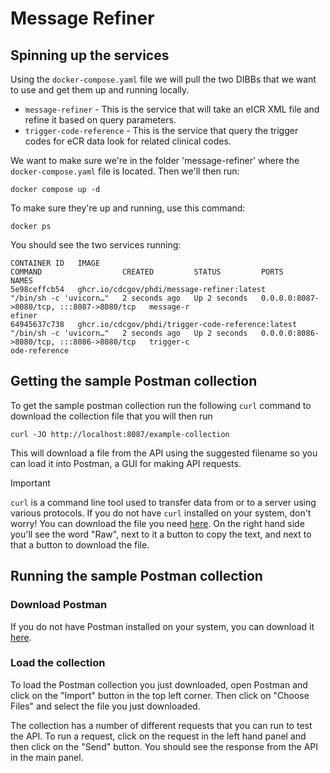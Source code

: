 # Message Refiner

## Spinning up the services

Using the `docker-compose.yaml` file we will pull the two DIBBs that we want to use and get them up and running locally.

- `message-refiner` - This is the service that will take an eICR XML file and refine it based on query parameters.
- `trigger-code-reference` - This is the service that query the trigger codes for eCR data look for related clinical codes.

We want to make sure we're in the folder 'message-refiner' where the `docker-compose.yaml` file is located. Then we'll then run:

```{bash}
docker compose up -d
```

To make sure they're up and running, use this command:

```{bash}
docker ps
```

You should see the two services running:

```{bash}
CONTAINER ID   IMAGE                                               COMMAND                  CREATED         STATUS         PORTS                                       NAMES
5e98ceffcb54   ghcr.io/cdcgov/phdi/message-refiner:latest          "/bin/sh -c 'uvicorn…"   2 seconds ago   Up 2 seconds   0.0.0.0:8087->8080/tcp, :::8087->8080/tcp   message-r
efiner
64945637c738   ghcr.io/cdcgov/phdi/trigger-code-reference:latest   "/bin/sh -c 'uvicorn…"   2 seconds ago   Up 2 seconds   0.0.0.0:8086->8080/tcp, :::8086->8080/tcp   trigger-c
ode-reference
```

## Getting the sample Postman collection

To get the sample postman collection run the following `curl` command to download the collection file that you will then run

```{bash}
curl -JO http://localhost:8087/example-collection
```

This will download a file from the API using the suggested filename so you can load it into Postman, a GUI for making API requests.

> [!IMPORTANT]
> `curl` is a command line tool used to transfer data from or to a server using various protocols. If you do not have `curl` installed on your system, don't worry! You can download the file you need [here](https://github.com/CDCgov/phdi/blob/main/containers/message-refiner/assets/Message_Refiner_UAT.postman_collection.json). On the right hand side you'll see the word "Raw", next to it a button to copy the text, and next to that a button to download the file.

## Running the sample Postman collection

### Download Postman

If you do not have Postman installed on your system, you can download it [here](https://www.postman.com/downloads/).

### Load the collection

To load the Postman collection you just downloaded, open Postman and click on the "Import" button in the top left corner. Then click on "Choose Files" and select the file you just downloaded.

The collection has a number of different requests that you can run to test the API. To run a request, click on the request in the left hand panel and then click on the "Send" button. You should see the response from the API in the main panel.
